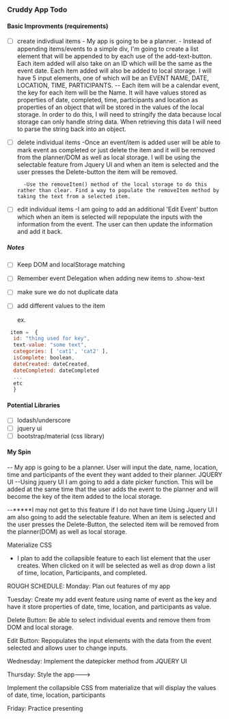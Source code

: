 ### Cruddy App Todo

#### Basic Improvments (requirements)

- [ ] create indivdiual items
        - My app is going to be a planner. 
        - Instead of appending items/events to a simple div, I'm going to create a list element that will be appended to by each use of the add-text-button. Each item added will also take on an ID which will be the same as the event date. Each item added will also be added to local storage. I will have 5 input elements, one of which will be an EVENT NAME, DATE, LOCATION, TIME, PARTICIPANTS.
            -- Each item will be a calendar event, the key for each item will be the Name. It will have values stored as properties of date, completed, time, participants and location as properties of an object that will be stored in the values of the local storage. In order to do this, I will need to stringify the data because local storage can only handle string data. When retrieving this data I will need to parse the string back into an object. 
- [ ] delete individual items
        -Once an event/item is added user will be able to mark event as completed or just delete the item and it will be removed from the planner/DOM as well as local storage. I will be using the selectable feature from Jquery UI and when an item is selected and the user presses the Delete-button the item will be removed.

        -Use the removeItem() method of the local storage to do this rather than clear. Find a way to populate the removeItem method by taking the text from a selected item. 
- [ ] edit individual items
        -I am going to add an additional 'Edit Event' button which when an item is selected will repopulate the inputs with the information from the event. The user can then update the information and add it back. 

##### Notes
- [ ] Keep DOM and localStorage matching 
- [ ] Remember event Delegation when adding new items to .show-text
- [ ] make sure we do not duplicate data
- [ ] add different values to the item

  ex.
```javascript
 item =  {
  id: "thing used for key",
  text-value: "some text",
  categories: [ 'cat1', 'cat2' ],
  isComplete: boolean,
  dateCreated: dateCreated,
  dateCompleted: dateCompleted
  ...
  etc
  }
```

#### Potential Libraries
- [ ] lodash/underscore
- [ ] jquery ui
- [ ] bootstrap/material (css library)

#### My Spin
  -- My app is going to be a planner. User will input the date, name, location, time and participants of the event they want added to their planner. 
  JQUERY UI
  --Using jquery UI I am going to add a date picker function. This will be added at the same time that the user adds the event to the planner and will become the key of the item added to the local storage. 

  --*****I may not get to this feature if I do not have time
  Using Jquery UI I am also going to add the selectable feature. When an item is selected and the user presses the Delete-Button, the selected item will be removed from the planner(DOM) as well as local storage.   
  

Materialize CSS
  - I plan to add the collapsible feature to each list element that the user creates. When clicked on it will be selected as well as drop down a list of time, location, Participants, and completed.



  ROUGH SCHEDULE:
  Monday: Plan out features of my app

  Tuesday: Create my add event feature using name of event as the key and have it store properties of date, time, location, and participants as value.

  Delete Button: Be able to select individual events and remove them from DOM and local storage. 

  Edit Button: Repopulates the input elements with the data from the event selected and allows user to change inputs. 

  Wednesday: Implement the datepicker method from JQUERY UI 

  Thursday: Style the app--->

  Implement the collapsible CSS from materialize that will display the values of date, time, location, participants

  Friday: Practice presenting


